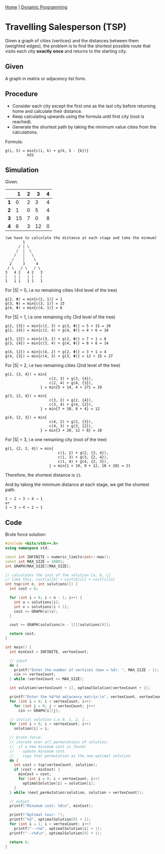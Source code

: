 [Home](../../README.md) | [Dynamic Programming](../theories/dynamic-programming.md)

# Travelling Salesperson (TSP)

Given a graph of cities (vertices) and the distances between them (weighted edges), the problem is to find the shortest possible route that visits each city **exactly once** and returns to the starting city.

## Given

A graph in matrix or adjacency list form.

## Procedure

- Consider each city except the first one as the last city before returning home and calculate their distance.
- Keep calculating upwards using the formula until first city (root is reached).
- Generate the shortest path by taking the minimum value cities from the calculations.

Formula:

```
g(i, S) = min{c(i, k) + g(k, S - {k})}
          k∈S
```

## Simulation

Given:

|          | 1   | 2   | 3   | 4   |
| -------- | --- | --- | --- | --- |
| <b>1</b> | 0   | 2   | 3   | 4   |
| <b>2</b> | 1   | 0   | 5   | 4   |
| <b>3</b> | 15  | 7   | 0   | 8   |
| <b>4</b> | 6   | 3   | 12  | 0   |

```
(we have to calculate the distance at each stage and take the minmum)
        1
      / | \
     /  |  \
    /   |   \
   /    |    \
  2     3     4
 / \   / \   / \
3   4 2   4 2   3
|   | |   | |   |
1   1 1   1 1   1

```

For |S| = 0, i.e no remaining cities (4rd level of the tree)

```
g(2, Φ) = min{c(2, 1)} = 1
g(3, Φ) = min{c(3, 1)} = 15
g(4, Φ) = min{c(4, 1)} = 6
```

For |S| = 1, i.e one remaining city (3rd level of the tree)

```
g(2, {3}) = min{c(2, 3) + g(3, Φ)} = 5 + 15 = 20
g(2, {4}) = min{c(2, 4) + g(4, Φ)} = 4 + 6 = 10

g(3, {2}) = min{c(3, 2) + g(2, Φ)} = 7 + 1 = 8
g(3, {4}) = min{c(3, 4) + g(4, Φ)} = 8 + 6 = 14

g(4, {2}) = min{c(4, 2) + g(2, Φ)} = 3 + 1 = 4
g(4, {3}) = min{c(4, 3) + g(3, Φ)} = 12 + 15 = 27
```

For |S| = 2, i.e two remaining cities (2nd level of the tree)

```
g(2, {3, 4}) = min{
                    c(2, 3) + g(3, {4}),
                    c(2, 4) + g(4, {3}),
                } = min{5 + 14, 4 + 27} = 19

g(3, {2, 4}) = min{
                    c(3, 2) + g(2, {4}),
                    c(3, 4) + g(4, {2}),
                } = min{7 + 10, 8 + 4} = 12

g(4, {2, 3}) = min{
                    c(4, 2) + g(2, {3}),
                    c(4, 3) + g(3, {2}),
                } = min{3 + 20, 12 + 8} = 20
```

For |S| = 3, i.e one remaining city (root of the tree)

```
g(1, {2, 3, 4}) = min{
                        c(1, 2) + g(2, {3, 4}),
                        c(1, 3) + g(3, {2, 4}),
                        c(1, 4) + g(4, {2, 3}),
                    } = min{1 + 19, 9 + 12, 10 + 20} = 21
```

Therefore, the shortest distance is `21`.

And by taking the minimum distance at each stage, we get the shortest path.

```
1 → 2 → 3 → 4 → 1
or
1 → 3 → 4 → 2 → 1
```

## Code

Brute force solution:

```c++
#include <bits/stdc++.h>
using namespace std;

const int INFINITE = numeric_limits<int>::max();
const int MAX_SIZE = 10001;
int GRAPH[MAX_SIZE][MAX_SIZE];

// calculates the cost of the solution [a, b, c]
// like this, cost[a][b] + cost[b][c] + cost[c][a]
int tsp(int n, int solutions[]) {
  int cost = 0;

  for (int i = 0; i < n - 1; i++) {
    int u = solutions[i];
    int v = solutions[i + 1];
    cost += GRAPH[u][v];
  }

  cost += GRAPH[solutions[n - 1]][solutions[0]];

  return cost;
}

int main() {
  int minCost = INFINITE, vertexCount;

  // input
  do {
    printf("Enter the number of vertices (max = %d): ", MAX_SIZE - 1);
    cin >> vertexCount;
  } while (vertexCount >= MAX_SIZE);

  int solution[vertexCount + 1], optimalSolution[vertexCount + 1];

  printf("Enter the %d*%d adjacency matrix:\n", vertexCount, vertexCount);
  for (int i = 0; i < vertexCount; i++)
    for (int j = 0; j < vertexCount; j++)
      cin >> GRAPH[i][j];

  // initial solution i.e 0, 1, 2, 3...
  for (int i = 0; i < vertexCount; i++)
    solution[i] = i;

  // brute force:
  // iterate over all permutations of solution:
  //  if a new minimum cost is found:
  //    update minimum cost
  //    copy that permutation as the new optimal solution
  do {
    int cost = tsp(vertexCount, solution);
    if (cost < minCost) {
      minCost = cost;
      for (int i = 0; i < vertexCount; i++)
        optimalSolution[i] = solution[i];
    }
  } while (next_permutation(solution, solution + vertexCount));

  // output
  printf("Minimum cost: %d\n", minCost);

  printf("Optimal tour: ");
  printf("%d", optimalSolution[0] + 1);
  for (int i = 1; i < vertexCount; i++)
    printf("-->%d", optimalSolution[i] + 1);
  printf("-->%d\n", optimalSolution[0] + 1);

  return 0;
}
```
